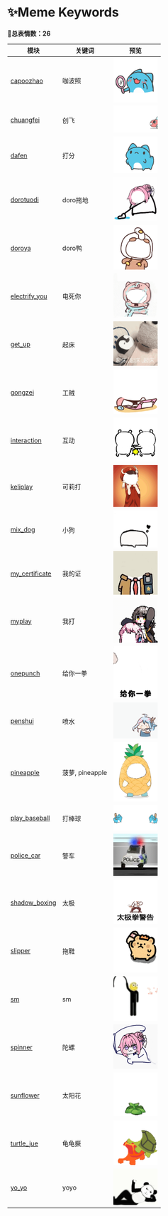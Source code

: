 # ✨Meme Keywords

**🎈总表情数：26**

| 模块 | 关键词 | 预览 |
|------|--------|------|
| [capoozhao](../memes/capoozhao) | 咖波照 | <img src="../memes/capoozhao/images/0.png" width="100"> |
| [chuangfei](../memes/chuangfei) | 创飞 | <img src="../memes/chuangfei/images/0.png" width="100"> |
| [dafen](../memes/dafen) | 打分 | <img src="../memes/dafen/images/0.png" width="100"> |
| [dorotuodi](../memes/dorotuodi) | doro拖地 | <img src="../memes/dorotuodi/images/0.png" width="100"> |
| [doroya](../memes/doroya) | doro鸭 | <img src="../memes/doroya/images/0.png" width="100"> |
| [electrify_you](../memes/electrify_you) | 电死你 | <img src="../memes/electrify_you/images/0.png" width="100"> |
| [get_up](../memes/get_up) | 起床 | <img src="../memes/get_up/images/0.png" width="100"> |
| [gongzei](../memes/gongzei) | 工贼 | <img src="../memes/gongzei/images/0.png" width="100"> |
| [interaction](../memes/interaction) | 互动 | <img src="../memes/interaction/images/0.png" width="100"> |
| [keliplay](../memes/keliplay) | 可莉打 | <img src="../memes/keliplay/images/0.png" width="100"> |
| [mix_dog](../memes/mix_dog) | 小狗 | <img src="../memes/mix_dog/images/0.png" width="100"> |
| [my_certificate](../memes/my_certificate) | 我的证 | <img src="../memes/my_certificate/images/niuma.png" width="100"> |
| [myplay](../memes/myplay) | 我打 | <img src="../memes/myplay/images/0.png" width="100"> |
| [onepunch](../memes/onepunch) | 给你一拳 | <img src="../memes/onepunch/images/0.png" width="100"> |
| [penshui](../memes/penshui) | 喷水 | <img src="../memes/penshui/images/0.png" width="100"> |
| [pineapple](../memes/pineapple) | 菠萝, pineapple | <img src="../memes/pineapple/images/0.png" width="100"> |
| [play_baseball](../memes/play_baseball) | 打棒球 | <img src="../memes/play_baseball/images/0.png" width="100"> |
| [police_car](../memes/police_car) | 警车 | <img src="../memes/police_car/images/0.png" width="100"> |
| [shadow_boxing](../memes/shadow_boxing) | 太极 | <img src="../memes/shadow_boxing/images/0.png" width="100"> |
| [slipper](../memes/slipper) | 拖鞋 | <img src="../memes/slipper/images/0.png" width="100"> |
| [sm](../memes/sm) | sm | <img src="../memes/sm/images/0.png" width="100"> |
| [spinner](../memes/spinner) | 陀螺 | <img src="../memes/spinner/images/0.png" width="100"> |
| [sunflower](../memes/sunflower) | 太阳花 | <img src="../memes/sunflower/images/0.png" width="100"> |
| [turtle_jue](../memes/turtle_jue) | 龟龟撅 | <img src="../memes/turtle_jue/images/0.png" width="100"> |
| [yo_yo](../memes/yo_yo) | yoyo | <img src="../memes/yo_yo/images/0.png" width="100"> |